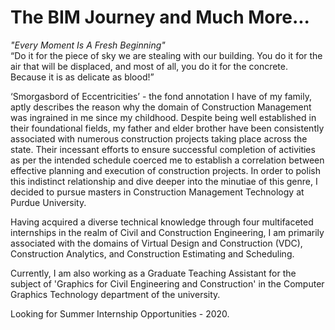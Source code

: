 # The BIM Journey and Much More...

<I> "Every Moment Is A Fresh Beginning" </I>     
“Do it for the piece of sky we are stealing with our building. You do it for the air that will be displaced, and most of all, you do it for the concrete. Because it is as delicate as blood!”

‘Smorgasbord of Eccentricities’ - the fond annotation I have of my family, aptly describes the reason why the domain of Construction Management was ingrained in me since my childhood. Despite being well established in their foundational fields, my father and elder brother have been consistently associated with numerous construction projects taking place across the state. Their incessant efforts to ensure successful completion of activities as per the intended schedule coerced me to establish a correlation between effective planning and execution of construction projects. In order to polish this indistinct relationship and dive deeper into the minutiae of this genre, I decided to pursue masters in Construction Management Technology at Purdue University. 

Having acquired a diverse technical knowledge through four multifaceted internships in the realm of Civil and Construction Engineering, I am primarily associated with the domains of Virtual Design and Construction (VDC), Construction Analytics, and Construction Estimating and Scheduling.

Currently, I am also working as a Graduate Teaching Assistant for the subject of 'Graphics for Civil Engineering and Construction' in the Computer Graphics Technology department of the university. 

Looking for Summer Internship Opportunities - 2020.
